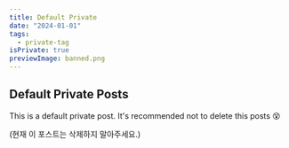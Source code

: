 ```yaml
---
title: Default Private
date: "2024-01-01"
tags:
  - private-tag
isPrivate: true
previewImage: banned.png
---
```


## Default Private Posts

This is a default private post. It's recommended not to delete this posts 😵

(현재 이 포스트는 삭제하지 말아주세요.)
